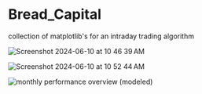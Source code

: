 # Bread_Capital
collection of matplotlib's for an intraday trading algorithm

![Screenshot 2024-06-10 at 10 46 39 AM](https://github.com/jimmmmmmmmmmmy/Bread_Capital/assets/143036559/3656bdd1-6d12-487b-9049-377d8d5d01b1)

![Screenshot 2024-06-10 at 10 52 44 AM](https://github.com/jimmmmmmmmmmmy/Bread_Capital/assets/143036559/c307a7b5-b1f9-4356-99da-cff5da167921)

![monthly performance overview (modeled)](https://github.com/jimmmmmmmmmmmy/Bread_Capital/assets/143036559/c0bc33ce-82a8-49b1-ab1f-52166055eda7)
